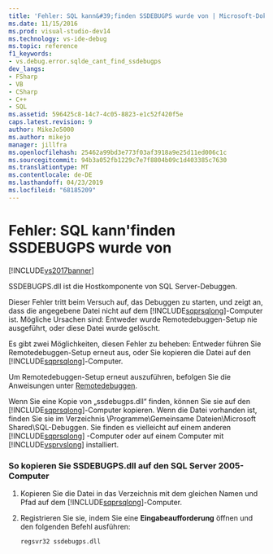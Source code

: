 ```yaml
---
title: 'Fehler: SQL kann&#39;finden SSDEBUGPS wurde von | Microsoft-Dokumentation'
ms.date: 11/15/2016
ms.prod: visual-studio-dev14
ms.technology: vs-ide-debug
ms.topic: reference
f1_keywords:
- vs.debug.error.sqlde_cant_find_ssdebugps
dev_langs:
- FSharp
- VB
- CSharp
- C++
- SQL
ms.assetid: 596425c8-14c7-4c05-8823-e1c52f420f5e
caps.latest.revision: 9
author: MikeJo5000
ms.author: mikejo
manager: jillfra
ms.openlocfilehash: 25462a99bd3e773f03af3918a9e25d11ed006c1c
ms.sourcegitcommit: 94b3a052fb1229c7e7f8804b09c1d403385c7630
ms.translationtype: MT
ms.contentlocale: de-DE
ms.lasthandoff: 04/23/2019
ms.locfileid: "68185209"
---
```

# <a name="error-sql-can39t-find-ssdebugps"></a>Fehler: SQL kann&#39;finden SSDEBUGPS wurde von
[!INCLUDE[vs2017banner](../includes/vs2017banner.md)]

SSDEBUGPS.dll ist die Hostkomponente von SQL Server-Debuggen.  
  
 Dieser Fehler tritt beim Versuch auf, das Debuggen zu starten, und zeigt an, dass die angegebene Datei nicht auf dem [!INCLUDE[sqprsqlong](../includes/sqprsqlong-md.md)]-Computer ist. Mögliche Ursachen sind: Entweder wurde Remotedebuggen-Setup nie ausgeführt, oder diese Datei wurde gelöscht.  
  
 Es gibt zwei Möglichkeiten, diesen Fehler zu beheben: Entweder führen Sie Remotedebuggen-Setup erneut aus, oder Sie kopieren die Datei auf den [!INCLUDE[sqprsqlong](../includes/sqprsqlong-md.md)]-Computer.  
  
 Um Remotedebuggen-Setup erneut auszuführen, befolgen Sie die Anweisungen unter [Remotedebuggen](../debugger/remote-debugging.md).  
  
 Wenn Sie eine Kopie von „ssdebugps.dll“ finden, können Sie sie auf den [!INCLUDE[sqprsqlong](../includes/sqprsqlong-md.md)]-Computer kopieren. Wenn die Datei vorhanden ist, finden Sie sie im Verzeichnis \Programme\Gemeinsame Dateien\Microsoft Shared\SQL-Debuggen. Sie finden es vielleicht auf einem anderen [!INCLUDE[sqprsqlong](../includes/sqprsqlong-md.md)] -Computer oder auf einem Computer mit [!INCLUDE[vsprvslong](../includes/vsprvslong-md.md)] installiert.  
  
### <a name="to-copy-ssdebugpsdll-onto-the-sql-server-2005-machine"></a>So kopieren Sie SSDEBUGPS.dll auf den SQL Server 2005-Computer  
  
1. Kopieren Sie die Datei in das Verzeichnis mit dem gleichen Namen und Pfad auf dem [!INCLUDE[sqprsqlong](../includes/sqprsqlong-md.md)]-Computer.  
  
2. Registrieren Sie sie, indem Sie eine **Eingabeaufforderung** öffnen und den folgenden Befehl ausführen:  
  
    ```  
    regsvr32 ssdebugps.dll  
    ```
